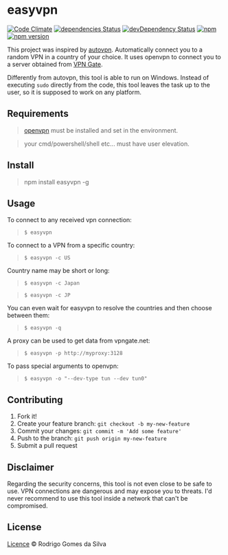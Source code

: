 # easyvpn

[![Code Climate](https://codeclimate.com/github/rodrigogs/easyvpn/badges/gpa.svg)](https://codeclimate.com/github/rodrigogs/easyvpn)
[![dependencies Status](https://david-dm.org/rodrigogs/easyvpn/status.svg)](https://david-dm.org/rodrigogs/easyvpn)
[![devDependency Status](https://david-dm.org/rodrigogs/easyvpn/dev-status.svg)](https://david-dm.org/rodrigogs/easyvpn#info=devDependencies)
[![npm](https://img.shields.io/npm/dt/easyvpn.svg)](https://www.npmjs.com/package/easyvpn)
[![npm version](https://badge.fury.io/js/easyvpn.svg)](https://badge.fury.io/js/easyvpn)

This project was inspired by [autovpn](https://github.com/adtac/autovpn). Automatically connect you to a random VPN in a country of your choice. It uses openvpn to connect you to a server obtained from [VPN Gate](http://www.vpngate.net/en/).

Differently from autovpn, this tool is able to run on Windows. Instead of executing `sudo` directly from the code, this tool leaves the task up to the user, so it is supposed to work on any platform. 
 
## Requirements
> [openvpn](https://openvpn.net/index.php/open-source/downloads.html) must be installed and set in the environment.

> your cmd/powershell/shell etc... must have user elevation.

## Install
> npm install easyvpn -g

## Usage
To connect to any received vpn connection:
> ```$ easyvpn```

To connect to a VPN from a specific country:
> ```$ easyvpn -c US```

Country name may be short or long:
> ```$ easyvpn -c Japan```

> ```$ easyvpn -c JP```

You can even wait for easyvpn to resolve the countries and then choose between them:
> ```$ easyvpn -q```

A proxy can be used to get data from vpngate.net:
> ```$ easyvpn -p http://myproxy:3128```

To pass special arguments to openvpn:
> ```$ easyvpn -o "--dev-type tun --dev tun0"```

## Contributing
1. Fork it!
2. Create your feature branch: `git checkout -b my-new-feature`
3. Commit your changes: `git commit -m 'Add some feature'`
4. Push to the branch: `git push origin my-new-feature`
5. Submit a pull request

## Disclaimer
Regarding the security concerns, this tool is not even close to be safe to use. VPN connections are dangerous and may expose you to threats.
I'd never recommend to use this tool inside a network that can't be compromised.

## License
[Licence](https://github.com/rodrigogs/easyvpn/blob/master/LICENSE) © Rodrigo Gomes da Silva
